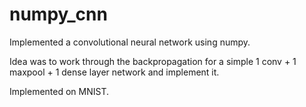 # numpy_cnn

Implemented a convolutional neural network using numpy.

Idea was to work through the backpropagation for a simple 1 conv + 1 maxpool + 1 dense layer network and implement it.

Implemented on MNIST.
